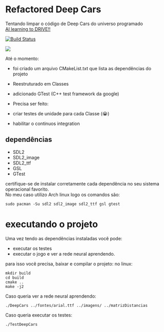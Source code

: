 # Refactored Deep Cars

Tentando limpar o código de Deep Cars do universo programado  
[AI learning to DRIVE!!](https://www.youtube.com/watch?v=gnfkfUQvKDw&ab_channel=UniversoProgramado)

[![Build Status](https://travis-ci.com/samuel-cavalcanti/RefactoredDeepCars.svg?token=SXASsitGLsiExatedsqg&branch=main)](https://travis-ci.com/samuel-cavalcanti/RefactoredDeepCars)

![](preview.gif)

Até o momento:
- foi criado um arquivo CMakeList.txt que lista
  as dependências do projeto
  
- Reestruturado em Classes

- adicionado GTest (C++ test framework da google)


- Precisa ser feito: 

- criar testes de unidade para cada Classe (:sob:)

- habilitar o continuos integration  

## dependências

- SDL2
- SDL2_image
- SDL2_ttf
- GSL
- GTest

certifique-se de instalar corretamente cada dependência no
seu sistema operacional favorito.  
No meu caso utilizo Arch linux logo os comandos são:
```shell
sudo pacman -Su sdl2 sdl2_image sdl2_ttf gsl gtest
```

# executando o projeto
Uma vez tendo as dependências instaladas você pode:
- executar os testes
- executar o jogo e ver a rede neural aprendendo.

para isso você precisa, baixar e compilar o projeto:
no linux:
```shell
mkdir build
cd build 
cmake ..
make -j2
```
Caso queria ver a rede neural aprendendo:
```shell
./DeepCars ../fontes/arial.ttf ../imagens/ ../matrizDistancias
```
Caso queria executar os testes:
```shell
./TestDeepCars
```
